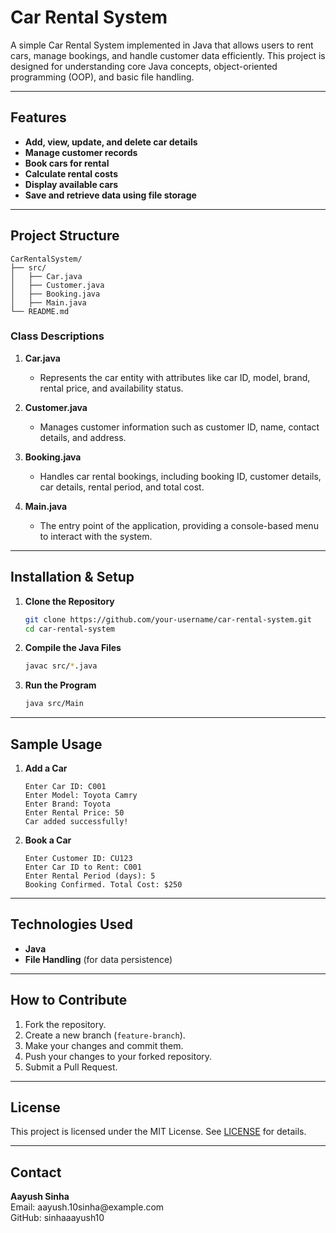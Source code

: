 # Car Rental System 

A simple Car Rental System implemented in Java that allows users to rent cars, manage bookings, and handle customer data efficiently. This project is designed for understanding core Java concepts, object-oriented programming (OOP), and basic file handling.

---

## Features

- **Add, view, update, and delete car details**
- **Manage customer records**
- **Book cars for rental**
- **Calculate rental costs**
- **Display available cars**
- **Save and retrieve data using file storage**

---

## Project Structure

```
CarRentalSystem/
├── src/
│   ├── Car.java
│   ├── Customer.java
│   ├── Booking.java
│   ├── Main.java
└── README.md
```

### Class Descriptions

1. **Car.java**

   - Represents the car entity with attributes like car ID, model, brand, rental price, and availability status.

2. **Customer.java**

   - Manages customer information such as customer ID, name, contact details, and address.

3. **Booking.java**

   - Handles car rental bookings, including booking ID, customer details, car details, rental period, and total cost.

4. **Main.java**

   - The entry point of the application, providing a console-based menu to interact with the system.

---

## Installation & Setup

1. **Clone the Repository**

   ```bash
   git clone https://github.com/your-username/car-rental-system.git
   cd car-rental-system
   ```

2. **Compile the Java Files**

   ```bash
   javac src/*.java
   ```

3. **Run the Program**

   ```bash
   java src/Main
   ```

---

## Sample Usage

1. **Add a Car**

   ```plaintext
   Enter Car ID: C001
   Enter Model: Toyota Camry
   Enter Brand: Toyota
   Enter Rental Price: 50
   Car added successfully!
   ```

2. **Book a Car**

   ```plaintext
   Enter Customer ID: CU123
   Enter Car ID to Rent: C001
   Enter Rental Period (days): 5
   Booking Confirmed. Total Cost: $250
   ```

---

## Technologies Used

- **Java**
- **File Handling** (for data persistence)

---

## How to Contribute

1. Fork the repository.
2. Create a new branch (`feature-branch`).
3. Make your changes and commit them.
4. Push your changes to your forked repository.
5. Submit a Pull Request.

---

## License

This project is licensed under the MIT License. See [LICENSE](LICENSE) for details.

---

## Contact

**Aayush Sinha**\
Email: aayush.10sinha\@example.com\
GitHub: sinhaaayush10

